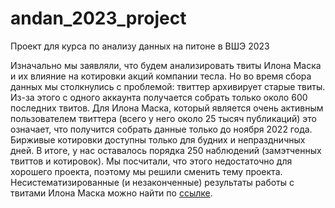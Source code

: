 # andan_2023_project
Проект для курса по анализу данных на питоне в ВШЭ 2023

Изначально мы заявляли, что будем анализировать твиты Илона Маска и их влияние на котировки акций компании тесла. Но во время сбора данных мы столкнулись с проблемой: твиттер архивирует старые твиты. Из-за этого с одного аккаунта получается собрать только около 600 последних твитов. Для Илона Маска, который является очень активным пользователем твиттера (всего у него около 25 тысяч публикаций) это означает, что получится собрать данные только до ноября 2022 года. Бирживые котировки доступны только для будних и непраздничных дней. В итоге, у нас оставалось порядка 250 наблюдений (замэтченных твиттов и котировок). Мы посчитали, что этого недостаточно для хорошего проекта, поэтому мы решили сменить тему проекта. Несистематизированные (и незаконченные) результаты работы с твитами Илона Маска можно найти по [ссылке](https://github.com/Pash1i/andan_2023_project/tree/do_not_need).
